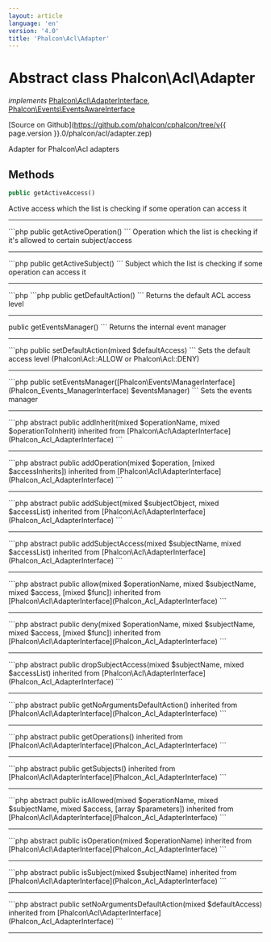 ```yaml
---
layout: article
language: 'en'
version: '4.0'
title: 'Phalcon\Acl\Adapter'
---
```

# Abstract class **Phalcon\Acl\Adapter**

*implements* [Phalcon\Acl\AdapterInterface](Phalcon_Acl_AdapterInterface), [Phalcon\Events\EventsAwareInterface](Phalcon_Events_EventsAwareInterface)

[Source on Github](https://github.com/phalcon/cphalcon/tree/v{{ page.version }}.0/phalcon/acl/adapter.zep)

Adapter for Phalcon\Acl adapters

## Methods
```php
public getActiveAccess()
```
Active access which the list is checking if some operation can access it
<hr/>
```php
public getActiveOperation()
```
Operation which the list is checking if it's allowed to certain subject/access
<hr/>
```php
public getActiveSubject()
```
Subject which the list is checking if some operation can access it
<hr/>
```php
```php
public getDefaultAction()
```
Returns the default ACL access level
<hr/>
public getEventsManager()
```
Returns the internal event manager
<hr/>
```php
public setDefaultAction(mixed $defaultAccess)
```
Sets the default access level (Phalcon\Acl::ALLOW or Phalcon\Acl::DENY)
<hr/>
```php
public setEventsManager([Phalcon\Events\ManagerInterface](Phalcon_Events_ManagerInterface) $eventsManager)
```
Sets the events manager
<hr/>
```php
abstract public addInherit(mixed $operationName, mixed $operationToInherit) inherited from [Phalcon\Acl\AdapterInterface](Phalcon_Acl_AdapterInterface)
```
<hr/>
```php
abstract public addOperation(mixed $operation, [mixed $accessInherits]) inherited from [Phalcon\Acl\AdapterInterface](Phalcon_Acl_AdapterInterface)
```
<hr/>
```php
abstract public addSubject(mixed $subjectObject, mixed $accessList) inherited from [Phalcon\Acl\AdapterInterface](Phalcon_Acl_AdapterInterface)
```
<hr/>
```php
abstract public addSubjectAccess(mixed $subjectName, mixed $accessList) inherited from [Phalcon\Acl\AdapterInterface](Phalcon_Acl_AdapterInterface)
```
<hr/>
```php
abstract public allow(mixed $operationName, mixed $subjectName, mixed $access, [mixed $func]) inherited from [Phalcon\Acl\AdapterInterface](Phalcon_Acl_AdapterInterface)
```
<hr/>
```php
abstract public deny(mixed $operationName, mixed $subjectName, mixed $access, [mixed $func]) inherited from [Phalcon\Acl\AdapterInterface](Phalcon_Acl_AdapterInterface)
```
<hr/>
```php
abstract public dropSubjectAccess(mixed $subjectName, mixed $accessList) inherited from [Phalcon\Acl\AdapterInterface](Phalcon_Acl_AdapterInterface)
```
<hr/>
```php
abstract public getNoArgumentsDefaultAction() inherited from [Phalcon\Acl\AdapterInterface](Phalcon_Acl_AdapterInterface)
```
<hr/>
```php
abstract public getOperations() inherited from [Phalcon\Acl\AdapterInterface](Phalcon_Acl_AdapterInterface)
```
<hr/>
```php
abstract public getSubjects() inherited from [Phalcon\Acl\AdapterInterface](Phalcon_Acl_AdapterInterface)
```
<hr/>
```php
abstract public isAllowed(mixed $operationName, mixed $subjectName, mixed $access, [array $parameters]) inherited from [Phalcon\Acl\AdapterInterface](Phalcon_Acl_AdapterInterface)
```
<hr/>
```php
abstract public isOperation(mixed $operationName) inherited from [Phalcon\Acl\AdapterInterface](Phalcon_Acl_AdapterInterface)
```
<hr/>
```php
abstract public isSubject(mixed $subjectName) inherited from [Phalcon\Acl\AdapterInterface](Phalcon_Acl_AdapterInterface)
```
<hr/>
```php
abstract public setNoArgumentsDefaultAction(mixed $defaultAccess) inherited from [Phalcon\Acl\AdapterInterface](Phalcon_Acl_AdapterInterface)
```
<hr/>
